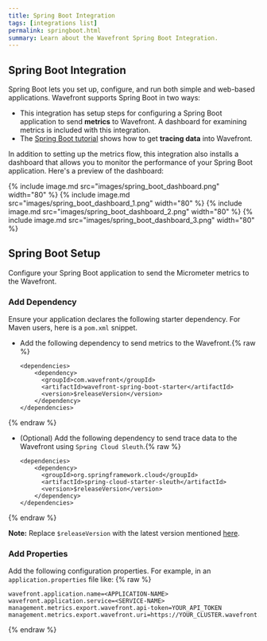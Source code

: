 ```yaml
---
title: Spring Boot Integration
tags: [integrations list]
permalink: springboot.html
summary: Learn about the Wavefront Spring Boot Integration.
---
```

## Spring Boot Integration

Spring Boot lets you set up, configure, and run both simple and web-based applications. Wavefront supports Spring Boot in two ways:

- This integration has setup steps for configuring a Spring Boot application to send **metrics** to Wavefront. A dashboard for examining metrics is included with this integration.
- The [Spring Boot tutorial](https://docs.wavefront.com/wavefront_springboot_tutorial.html) shows how to get **tracing data** into Wavefront.

In addition to setting up the metrics flow, this integration also installs a dashboard that allows you to monitor the performance of your Spring Boot application. Here's a preview of the dashboard:

{% include image.md src="images/spring_boot_dashboard.png" width="80" %}
{% include image.md src="images/spring_boot_dashboard_1.png" width="80" %}
{% include image.md src="images/spring_boot_dashboard_2.png" width="80" %}
{% include image.md src="images/spring_boot_dashboard_3.png" width="80" %}

## Spring Boot Setup

Configure your Spring Boot application to send the Micrometer metrics to the Wavefront.

### Add Dependency

Ensure your application declares the following starter dependency. For Maven users, here is a `pom.xml` snippet.
- Add the following dependency to send metrics to the Wavefront.{% raw %}
    ```
    <dependencies>
        <dependency>
          <groupId>com.wavefront</groupId>
          <artifactId>wavefront-spring-boot-starter</artifactId>
          <version>$releaseVersion</version>
        </dependency>
    </dependencies>
    ```
{% endraw %}
- (Optional) Add the following dependency to send trace data to the Wavefront using `Spring Cloud Sleuth`.{% raw %}
    ```
    <dependencies>
        <dependency>
          <groupId>org.springframework.cloud</groupId>
          <artifactId>spring-cloud-starter-sleuth</artifactId>
          <version>$releaseVersion</version>
        </dependency>
    </dependencies>
    ```
{% endraw %}

**Note:**  Replace `$releaseVersion` with the latest version mentioned [here](https://github.com/wavefrontHQ/wavefront-spring-boot/blob/master/README.md).

### Add Properties

Add the following configuration properties. For example, in an `application.properties` file like:
{% raw %}
```
wavefront.application.name=<APPLICATION-NAME>
wavefront.application.service=<SERVICE-NAME>
management.metrics.export.wavefront.api-token=YOUR_API_TOKEN
management.metrics.export.wavefront.uri=https://YOUR_CLUSTER.wavefront.com
```
{% endraw %}

